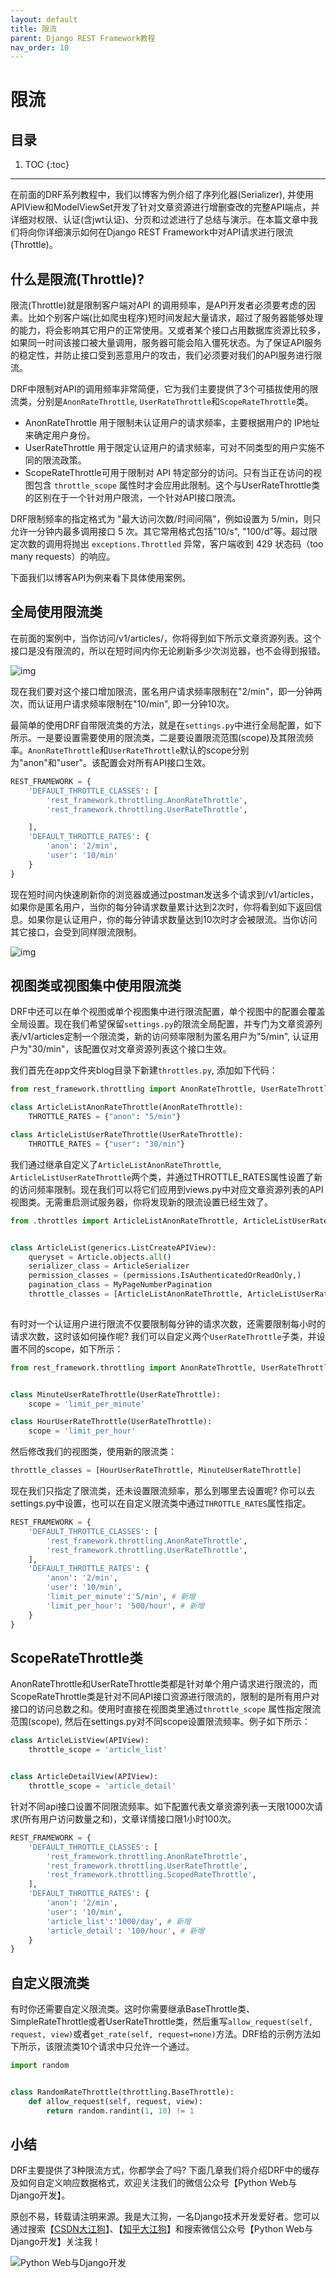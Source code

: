 ```yaml
---
layout: default
title: 限流
parent: Django REST Framework教程
nav_order: 10
---
```

# 限流


## 目录


1. TOC
{:toc}

---
在前面的DRF系列教程中，我们以博客为例介绍了序列化器(Serializer), 并使用APIView和ModelViewSet开发了针对文章资源进行增删查改的完整API端点，并详细对权限、认证(含jwt认证)、分页和过滤进行了总结与演示。在本篇文章中我们将向你详细演示如何在Django REST Framework中对API请求进行限流(Throttle)。



## 什么是限流(Throttle)?
限流(Throttle)就是限制客户端对API 的调用频率，是API开发者必须要考虑的因素。比如个别客户端(比如爬虫程序)短时间发起大量请求，超过了服务器能够处理的能力，将会影响其它用户的正常使用。又或者某个接口占用数据库资源比较多，如果同一时间该接口被大量调用，服务器可能会陷入僵死状态。为了保证API服务的稳定性，并防止接口受到恶意用户的攻击，我们必须要对我们的API服务进行限流。

DRF中限制对API的调用频率非常简便，它为我们主要提供了3个可插拔使用的限流类，分别是`AnonRateThrottle`, `UserRateThrottle`和`ScopeRateThrottle`类。

- AnonRateThrottle 用于限制未认证用户的请求频率，主要根据用户的 IP地址来确定用户身份。
- UserRateThrottle 用于限定认证用户的请求频率，可对不同类型的用户实施不同的限流政策。
- ScopeRateThrottle可用于限制对 API 特定部分的访问。只有当正在访问的视图包含 `throttle_scope` 属性时才会应用此限制。这个与UserRateThrottle类的区别在于一个针对用户限流，一个针对API接口限流。

DRF限制频率的指定格式为 "最大访问次数/时间间隔"，例如设置为 5/min，则只允许一分钟内最多调用接口 5 次。其它常用格式包括"10/s", "100/d"等。超过限定次数的调用将抛出 `exceptions.Throttled` 异常，客户端收到 429 状态码（too many requests）的响应。

下面我们以博客API为例来看下具体使用案例。

## 全局使用限流类

在前面的案例中，当你访问/v1/articles/，你将得到如下所示文章资源列表。这个接口是没有限流的，所以在短时间内你无论刷新多少次浏览器，也不会得到报错。

![img](10-throttling.assets/2.png)

现在我们要对这个接口增加限流，匿名用户请求频率限制在"2/min"，即一分钟两次，而认证用户请求频率限制在"10/min", 即一分钟10次。

最简单的使用DRF自带限流类的方法，就是在`settings.py`中进行全局配置，如下所示。一是要设置需要使用的限流类，二是要设置限流范围(scope)及其限流频率。`AnonRateThrottle`和`UserRateThrottle`默认的scope分别为"anon"和"user"。该配置会对所有API接口生效。

```python
REST_FRAMEWORK = {
    'DEFAULT_THROTTLE_CLASSES': [
        'rest_framework.throttling.AnonRateThrottle',
        'rest_framework.throttling.UserRateThrottle',

    ],
    'DEFAULT_THROTTLE_RATES': {
        'anon': '2/min',
        'user': '10/min'
    }
}
```
现在短时间内快速刷新你的浏览器或通过postman发送多个请求到/v1/articles，如果你是匿名用户，当你的每分钟请求数量累计达到2次时，你将看到如下返回信息。如果你是认证用户，你的每分钟请求数量达到10次时才会被限流。当你访问其它接口，会受到同样限流限制。

![img](10-throttling.assets/3.png)

## 视图类或视图集中使用限流类

DRF中还可以在单个视图或单个视图集中进行限流配置，单个视图中的配置会覆盖全局设置。现在我们希望保留`settings.py`的限流全局配置，并专门为文章资源列表/v1/articles定制一个限流类，新的访问频率限制为匿名用户为"5/min", 认证用户为"30/min"，该配置仅对文章资源列表这个接口生效。

我们首先在app文件夹blog目录下新建`throttles.py`, 添加如下代码：

```python
from rest_framework.throttling import AnonRateThrottle, UserRateThrottle

class ArticleListAnonRateThrottle(AnonRateThrottle):
    THROTTLE_RATES = {"anon": "5/min"}

class ArticleListUserRateThrottle(UserRateThrottle):
    THROTTLE_RATES = {"user": "30/min"}
```

我们通过继承自定义了`ArticleListAnonRateThrottle`, `ArticleListUserRateThrottle`两个类，并通过THROTTLE_RATES属性设置了新的访问频率限制。现在我们可以将它们应用到views.py中对应文章资源列表的API视图类。无需重启测试服务器，你将发现新的限流设置已经生效了。

```python
from .throttles import ArticleListAnonRateThrottle, ArticleListUserRateThrottle


class ArticleList(generics.ListCreateAPIView):
    queryset = Article.objects.all()
    serializer_class = ArticleSerializer
    permission_classes = (permissions.IsAuthenticatedOrReadOnly,)
    pagination_class = MyPageNumberPagination
    throttle_classes = [ArticleListAnonRateThrottle, ArticleListUserRateThrottle]
    
```
有时对一个认证用户进行限流不仅要限制每分钟的请求次数，还需要限制每小时的请求次数，这时该如何操作呢? 我们可以自定义两个`UserRateThrottle`子类，并设置不同的scope，如下所示：

```python
from rest_framework.throttling import AnonRateThrottle, UserRateThrottle


class MinuteUserRateThrottle(UserRateThrottle):
    scope = 'limit_per_minute'

class HourUserRateThrottle(UserRateThrottle):
    scope = 'limit_per_hour'
```

然后修改我们的视图类，使用新的限流类：

```python
throttle_classes = [HourUserRateThrottle, MinuteUserRateThrottle]
```

现在我们只指定了限流类，还未设置限流频率，那么到哪里去设置呢? 你可以去settings.py中设置，也可以在自定义限流类中通过`THROTTLE_RATES`属性指定。

```python
REST_FRAMEWORK = {
    'DEFAULT_THROTTLE_CLASSES': [
        'rest_framework.throttling.AnonRateThrottle',
        'rest_framework.throttling.UserRateThrottle',
    ],
    'DEFAULT_THROTTLE_RATES': {
        'anon': '2/min',
        'user': '10/min',
        'limit_per_minute':'5/min', # 新增
        'limit_per_hour': '500/hour', # 新增
    }
}
```

## ScopeRateThrottle类

AnonRateThrottle和UserRateThrottle类都是针对单个用户请求进行限流的，而ScopeRateThrottle类是针对不同API接口资源进行限流的，限制的是所有用户对接口的访问总数之和。使用时直接在视图类里通过`throttle_scope` 属性指定限流范围(scope), 然后在settings.py对不同scope设置限流频率。例子如下所示：

```python
class ArticleListView(APIView):
    throttle_scope = 'article_list'


class ArticleDetailView(APIView):    
    throttle_scope = 'article_detail'
```

针对不同api接口设置不同限流频率。如下配置代表文章资源列表一天限1000次请求(所有用户访问数量之和)，文章详情接口限1小时100次。

```python
REST_FRAMEWORK = {
    'DEFAULT_THROTTLE_CLASSES': [
        'rest_framework.throttling.AnonRateThrottle',
        'rest_framework.throttling.UserRateThrottle',
        'rest_framework.throttling.ScopedRateThrottle',
    ],
    'DEFAULT_THROTTLE_RATES': {
        'anon': '2/min',
        'user': '10/min',
        'article_list':'1000/day', # 新增
        'article_detail': '100/hour', # 新增
    }
}
```

## 自定义限流类

有时你还需要自定义限流类。这时你需要继承BaseThrottle类、SimpleRateThrottle或者UserRateThrottle类，然后重写`allow_request(self, request, view)`或者`get_rate(self, request=none)`方法。DRF给的示例方法如下所示，该限流类10个请求中只允许一个通过。

```python
import random


class RandomRateThrottle(throttling.BaseThrottle):
    def allow_request(self, request, view):
        return random.randint(1, 10) != 1
```

## 小结

DRF主要提供了3种限流方式，你都学会了吗? 下面几章我们将介绍DRF中的缓存及如何自定义响应数据格式，欢迎关注我们的微信公众号【Python Web与Django开发】。


原创不易，转载请注明来源。我是大江狗，一名Django技术开发爱好者。您可以通过搜索【<a href="https://blog.csdn.net/weixin_42134789">CSDN大江狗</a>】、【<a href="https://www.zhihu.com/people/shi-yun-bo-53">知乎大江狗</a>】和搜索微信公众号【Python Web与Django开发】关注我！

![Python Web与Django开发](../../assets/images/django.png)